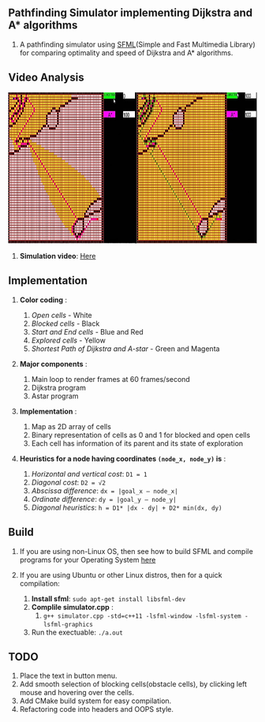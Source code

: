 ## Pathfinding Simulator implementing Dijkstra and A* algorithms ##

1. A pathfinding simulator using [SFML](https://www.sfml-dev.org/index.php)(Simple and Fast Multimedia Library) for comparing optimality and speed of Dijkstra and A* algorithms. 

## Video Analysis ##

![alt text](astar_vs_dijkstra.jpg)  

1. **Simulation video**: [Here](https://www.youtube.com/watch?v=9qLElqkVqLA&t=66s)

## Implementation ##


1. **Color coding** :
	1. *Open cells* - White
	2. *Blocked cells* - Black
	3. *Start and End cells* - Blue and Red
	4. *Explored cells* - Yellow
	5. *Shortest Path of Dijkstra and A-star* - Green and Magenta

2. **Major components** :
	1. Main loop to render frames at 60 frames/second
	2. Dijkstra program
	3. Astar program

3. **Implementation** :
	1. Map as 2D array of cells
	2. Binary representation of cells as 0 and 1 for blocked and open cells
	3. Each cell has information of its parent and its state of exploration

4. **Heuristics for a node having coordinates `(node_x, node_y)` is** :
	1. *Horizontal and vertical cost*: `D1 = 1`
	2. *Diagonal cost*: `D2 = √2`
	3. *Abscissa difference*: `dx = |goal_x – node_x|`
	4. *Ordinate difference*: `dy = |goal_y – node_y|`
	5. *Diagonal heuristics*: `h = D1* |dx - dy| + D2* min(dx, dy)`

## Build ##

1. If you are using non-Linux OS, then see how to build SFML and compile programs for your Operating System [here](https://www.sfml-dev.org/tutorials/2.5/#getting-started) 

2. If you are using Ubuntu or other Linux distros, then for a quick compilation:
	1. **Install sfml**: `sudo apt-get install libsfml-dev`
	2. **Complile simulator.cpp** :
		1. `g++ simulator.cpp -std=c++11 -lsfml-window -lsfml-system -lsfml-graphics`
	3. Run the exectuable: `./a.out`



## TODO ##

1. Place the text in button menu.
2. Add smooth selection of blocking cells(obstacle cells), by clicking left mouse and hovering over the cells.
3. Add CMake build system for easy compilation.
4. Refactoring code into headers and OOPS style.